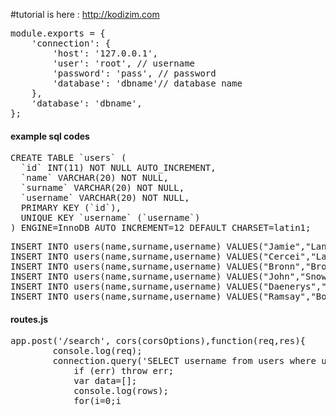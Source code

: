 #tutorial is here : http://kodizim.com
<pre>
module.exports = {
    'connection': {
        'host': '127.0.0.1', 
        'user': 'root', // username
        'password': 'pass', // password 
        'database': 'dbname'// database name
    },
    'database': 'dbname',
};
</pre>

<h4>example sql codes</h4>
<pre>
CREATE TABLE `users` (
  `id` INT(11) NOT NULL AUTO_INCREMENT,
  `name` VARCHAR(20) NOT NULL,
  `surname` VARCHAR(20) NOT NULL,
  `username` VARCHAR(20) NOT NULL,
  PRIMARY KEY (`id`),
  UNIQUE KEY `username` (`username`)
) ENGINE=InnoDB AUTO_INCREMENT=12 DEFAULT CHARSET=latin1;
</pre>

<pre>
INSERT INTO users(name,surname,username) VALUES("Jamie","Lannister","JamieLannister");
INSERT INTO users(name,surname,username) VALUES("Cercei","Lannister","CerceiLannister");
INSERT INTO users(name,surname,username) VALUES("Bronn","Bronn","Bronn");
INSERT INTO users(name,surname,username) VALUES("John","Snow","JohnSnow");
INSERT INTO users(name,surname,username) VALUES("Daenerys","Targaryen","DaenerysTargaryen");
INSERT INTO users(name,surname,username) VALUES("Ramsay","Bolton","JamieLannister");
</pre>

<h4>routes.js</h4>
<pre>
app.post('/search', cors(corsOptions),function(req,res){
        console.log(req);
        connection.query('SELECT username from users where username like "%'+req.body.value+'%"', function(err, rows, fields) {
            if (err) throw err;
            var data=[];
            console.log(rows);
            for(i=0;i<rows.length;i++)
              {
                  console.log(rows[i]);
                data.push(rows[i]);
              }
              res.end(JSON.stringify(data));
            });
        });
</pre>
